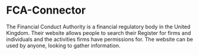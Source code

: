 # FCA-Connector

The Financial Conduct Authority is a financial regulatory body in the United Kingdom. Their website allows people to search their Register for firms and individuals and the activities firms have permissions for. The website can be used by anyone, looking to gather information.
